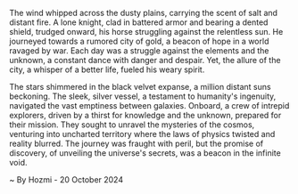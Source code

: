 
The wind whipped across the dusty plains, carrying the scent of salt and distant fire. A lone knight, clad in battered armor and bearing a dented shield, trudged onward, his horse struggling against the relentless sun. He journeyed towards a rumored city of gold, a beacon of hope in a world ravaged by war. Each day was a struggle against the elements and the unknown, a constant dance with danger and despair. Yet, the allure of the city, a whisper of a better life, fueled his weary spirit.

The stars shimmered in the black velvet expanse, a million distant suns beckoning. The sleek, silver vessel, a testament to humanity's ingenuity, navigated the vast emptiness between galaxies. Onboard, a crew of intrepid explorers, driven by a thirst for knowledge and the unknown, prepared for their mission. They sought to unravel the mysteries of the cosmos, venturing into uncharted territory where the laws of physics twisted and reality blurred. The journey was fraught with peril, but the promise of discovery, of unveiling the universe's secrets, was a beacon in the infinite void. 

~ By Hozmi - 20 October 2024
